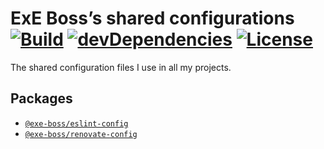 ExE Boss’s shared configurations<br/>
[![Build](https://img.shields.io/travis/com/ExE-Boss/shared-config/master)](https://travis-ci.com/ExE-Boss/shared-config)
[![devDependencies](https://img.shields.io/david/dev/ExE-Boss/shared-config.svg)](https://david-dm.org/ExE-Boss/shared-config?type=dev)
[![License](https://img.shields.io/github/license/ExE-Boss/shared-config.svg)](https://github.com/ExE-Boss/shared-config/blob/master/LICENSE)
================================

The shared configuration files I use in all my projects.

## Packages

- [`@exe-boss/eslint-config`](./packages/eslint-config)
- [`@exe-boss/renovate-config`](./packages/renovate-config)
